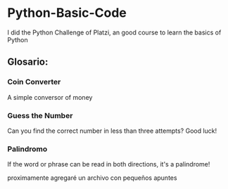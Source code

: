 # Python-Basic-Code
I did the Python Challenge of Platzi, an good course to learn the basics of Python

## Glosario:
### Coin Converter
A simple conversor of money
### Guess the Number
Can you find the correct number in less than three attempts? Good luck!
### Palindromo
If the word or phrase can be read in both directions, it's a palindrome!

proximamente agregaré un archivo con pequeños apuntes